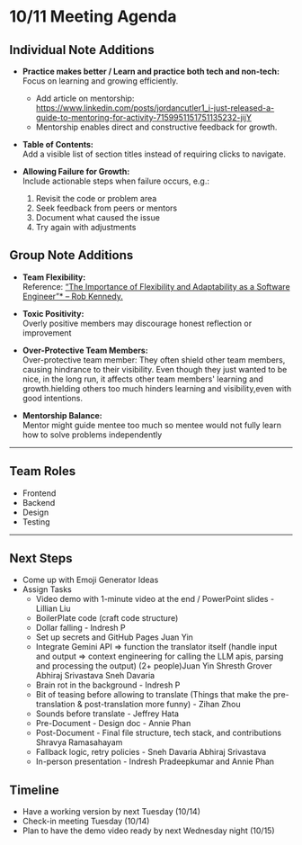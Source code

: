 # 10/11 Meeting Agenda

## Individual Note Additions
- **Practice makes better / Learn and practice both tech and non-tech:**  
  Focus on learning and growing efficiently.  
  - Add article on mentorship: https://www.linkedin.com/posts/jordancutler1_i-just-released-a-guide-to-mentoring-for-activity-7159951151751135232-jijY 
  - Mentorship enables direct and constructive feedback for growth.

- **Table of Contents:**  
  Add a visible list of section titles instead of requiring clicks to navigate.

- **Allowing Failure for Growth:**  
  Include actionable steps when failure occurs, e.g.:  
  1. Revisit the code or problem area
  2. Seek feedback from peers or mentors 
  3. Document what caused the issue 
  4. Try again with adjustments

## Group Note Additions
- **Team Flexibility:**  
  Reference: [“The Importance of Flexibility and Adaptability as a Software Engineer”* – Rob Kennedy. ](https://www.robkennedy.com/2023/01/05/the-importance-of-flexibility-and-adaptability-as-a-software-engineer/) 

- **Toxic Positivity:**  
  Overly positive members may discourage honest reflection or improvement

- **Over-Protective Team Members:**  
  Over-protective team member: They often shield other team members, causing hindrance to their visibility. Even though they just wanted to be nice, in the long run, it affects other team members' learning and growth.hielding others too much hinders learning and visibility,even with good intentions.

- **Mentorship Balance:**  
Mentor might guide mentee too much so mentee would not fully learn how to solve problems independently
___
## Team Roles
- Frontend
- Backend
- Design
- Testing
---

## Next Steps
- Come up with Emoji Generator Ideas
- Assign Tasks
    - Video demo with 1-minute video at the end / PowerPoint slides - Lillian Liu
    - BoilerPlate code (craft code structure) 
    - Dollar falling - Indresh P
    - Set up secrets and GitHub Pages Juan Yin
    - Integrate Gemini API => function the translator itself (handle input and output => context engineering for calling the LLM apis, parsing and processing the output) (2+ people)Juan Yin Shresth Grover Abhiraj Srivastava Sneh Davaria
    - Brain rot in the background - Indresh P
    - Bit of teasing before allowing to translate (Things that make the pre-translation & post-translation more funny) -  Zihan Zhou
    - Sounds before translate - Jeffrey Hata
   - Pre-Document - Design doc - Annie Phan
   - Post-Document - Final file structure, tech stack, and contributions Shravya Ramasahayam
    - Fallback logic, retry policies -  Sneh Davaria Abhiraj Srivastava
    - In-person presentation - Indresh Pradeepkumar and Annie Phan 
## Timeline
- Have a working version by next Tuesday (10/14)
- Check-in meeting Tuesday (10/14)
- Plan to have the demo video ready by next Wednesday night (10/15)

